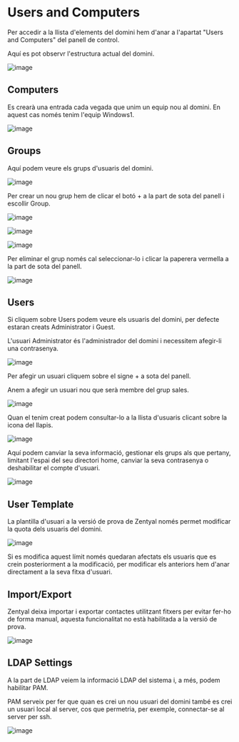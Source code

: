 # Users and Computers

Per accedir a la llista d'elements del domini hem d'anar a l'apartat "Users and Computers" del panell de control.

Aquí es pot observr l'estructura actual del domini.

![image](https://github.com/user-attachments/assets/ef03538a-96fa-44e0-8b14-33c554316f6d)

## Computers

Es crearà una entrada cada vegada que unim un equip nou al domini. En aquest cas només tenim l'equip Windows1.

![image](https://github.com/user-attachments/assets/35189286-a7c9-49ec-88f0-6fee9574cdb9)

## Groups

Aquí podem veure els grups d'usuaris del domini.

![image](https://github.com/user-attachments/assets/38f21f18-59e0-4165-94f3-a455ec978537)

Per crear un nou grup hem de clicar el botó + a la part de sota del panell i escollir Group.

![image](https://github.com/user-attachments/assets/55bc1744-2336-4d67-91f3-db29c8b41ddf)

![image](https://github.com/user-attachments/assets/09fba630-f18b-40ae-a973-0af151dc90c2)

![image](https://github.com/user-attachments/assets/46f3a071-bbe6-4037-a6d3-6774b150c100)

Per eliminar el grup només cal seleccionar-lo i clicar la paperera vermella a la part de sota del panell.

![image](https://github.com/user-attachments/assets/5fb11b3a-575d-4252-8b53-3b6277ad0260)


## Users

Si cliquem sobre Users podem veure els usuaris del domini, per defecte estaran creats Administrator i Guest.

L'usuari Administrator és l'administrador del domini i necessitem afegir-li una contrasenya.

![image](https://github.com/user-attachments/assets/e851edb2-6ff2-43e0-9247-213fb6f5ea1e)

Per afegir un usuari cliquem sobre el signe + a sota del panell.

Anem a afegir un usuari nou que serà membre del grup sales.

![image](https://github.com/user-attachments/assets/bb7bd28e-fa9b-48eb-a702-3e8da3087006)

Quan el tenim creat podem consultar-lo a la llista d'usuaris clicant sobre la icona del llapis.

![image](https://github.com/user-attachments/assets/2469cba4-a166-4f68-a8fc-a02e5a04072a)

Aquí podem canviar la seva informació, gestionar els grups als que pertany, limitant l'espai del seu directori home, canviar la seva contrasenya o deshabilitar el compte d'usuari.

![image](https://github.com/user-attachments/assets/502f3278-5ca7-48e7-a213-51b68e29f954)

## User Template

La plantilla d'usuari a la versió de prova de Zentyal només permet modificar la quota dels usuaris del domini.

![image](https://github.com/user-attachments/assets/96232b15-ff0b-40b1-9e88-0a222917d1c1)

Si es modifica aquest límit només quedaran afectats els usuaris que es crein posteriorment a la modificació, per modificar els anteriors hem d'anar directament a la seva fitxa d'usuari.

## Import/Export

Zentyal deixa importar i exportar contactes utilitzant fitxers per evitar fer-ho de forma manual, aquesta funcionalitat no està habilitada a la versió de prova.

![image](https://github.com/user-attachments/assets/bd0a7926-ae2a-404a-8c51-f195f8f90aac)

## LDAP Settings

A la part de LDAP veiem la informació LDAP del sistema i, a més, podem habilitar PAM.

PAM serveix per fer que quan es crei un nou usuari del domini també es crei un usuari local al server, cos que permetria, per exemple, connectar-se al server per ssh.

![image](https://github.com/user-attachments/assets/6fd26ae2-21cf-43c5-b974-77703ddea025)






